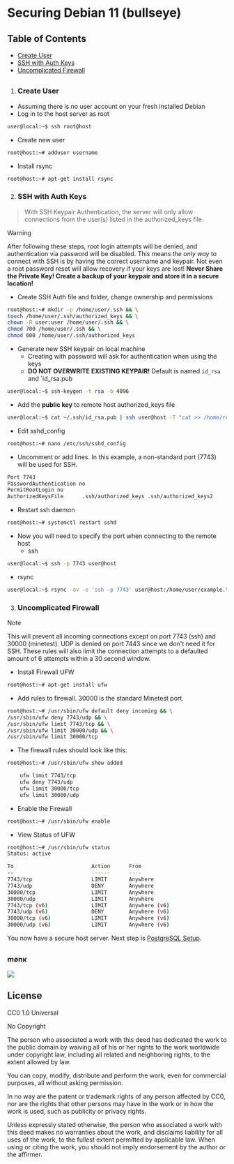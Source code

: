 Securing Debian 11 (bullseye)
=============================
Table of Contents
------------------
   - [Create User](#create-user)
   - [SSH with Auth Keys](#ssh-with-auth-keys)
   - [Uncomplicated Firewall](#uncomplicated-firewall)
##

1. ### Create User
- Assuming there is no user account on your fresh installed Debian
- Log in to the host server as root
```sh
user@local:~$ ssh root@host
```
- Create new user
```sh
root@host:~# adduser username
```
- Install rsync
```sh
root@host:~# apt-get install rsync
```

2. ### SSH with Auth Keys
> With SSH Keypair Authentication, the server will only allow connections from the user(s) listed in the authorized_keys file.

> [!WARNING]
> After following these steps, root login attempts will be denied, and authentication via password will be disabled. This means *the only way* to connect with SSH is by having the correct username and keypair. Not even a root password reset will allow recovery if your keys are lost!
**Never Share the Private Key! Create a backup of your keypair and store it in a secure location!**

- Create SSH Auth file and folder, change ownership and permissions
```sh
root@host:~# mkdir -p /home/user/.ssh && \
touch /home/user/.ssh/authorized_keys && \
chown -R user:user /home/user/.ssh && \
chmod 700 /home/user/.ssh && \
chmod 600 /home/user/.ssh/authorized_keys
```

- Generate new SSH keypair on local machine
    - Creating with password will ask for authentication when using the keys
    - **DO NOT OVERWRITE EXISTING KEYPAIR!** Default is named `id_rsa` and `id_rsa.pub
```sh
user@local:~$ ssh-keygen -t rsa -b 4096
```

- Add the **public key** to remote host authorized_keys file
```sh
user@local:~$ cat ~/.ssh/id_rsa.pub | ssh user@host -T "cat >> /home/remoteuser/.ssh/authorized_keys"
```

- Edit sshd_config
```sh
root@host:~# nano /etc/ssh/sshd_config
```

- Uncomment or add lines. In this example, a non-standard port (7743) will be used for SSH.
```sh
Port 7743
PasswordAuthentication no
PermitRootLogin no
AuthorizedKeysFile      .ssh/authorized_keys .ssh/authorized_keys2
```

- Restart ssh daemon
```sh
root@host:~# systemctl restart sshd
```

- Now you will need to specify the port when connecting to the remote host
  - ssh
```sh
user@local:~$ ssh -p 7743 user@host
```
  - rsync
```sh
user@local:~$ rsync -av -e 'ssh -p 7743' user@host:/home/user/example.txt ./
```

3. ### Uncomplicated Firewall
> [!NOTE]
> This will prevent all incoming connections except on port 7743 (ssh) and 30000 (minetest). UDP is denied on port 7443 since we don't need it for SSH. These rules will also limit the connection attempts to a defaulted amount of 6 attempts within a 30 second window.

- Install Firewall UFW
```sh
root@host:~# apt-get install ufw
```

- Add rules to firewall. 30000 is the standard Minetest port.
```sh
root@host:~# /usr/sbin/ufw default deny incoming && \
/usr/sbin/ufw deny 7743/udp && \
/usr/sbin/ufw limit 7743/tcp && \
/usr/sbin/ufw limit 30000/udp && \
/usr/sbin/ufw limit 30000/tcp
```

- The firewall rules should look like this:
```sh
root@host:~# /usr/sbin/ufw show added

	ufw limit 7743/tcp
	ufw deny 7743/udp
	ufw limit 30000/tcp
	ufw limit 30000/udp
```

- Enable the Firewall
```sh
root@host:~# /usr/sbin/ufw enable
```

- View Status of UFW
```sh
root@host:~# /usr/sbin/ufw status
Status: active

To                         Action      From
--                         ------      ----
7743/tcp                   LIMIT       Anywhere                  
7743/udp                   DENY        Anywhere                  
30000/tcp                  LIMIT       Anywhere                  
30000/udp                  LIMIT       Anywhere                  
7743/tcp (v6)              LIMIT       Anywhere (v6)             
7743/udp (v6)              DENY        Anywhere (v6)             
30000/tcp (v6)             LIMIT       Anywhere (v6)             
30000/udp (v6)             LIMIT       Anywhere (v6)             
```

You now have a secure host server. Next step is [PostgreSQL Setup](/postgresql_setup.md).


##
### mønκ
<img decoding="async" loading="lazy" src="https://cdn.discordapp.com/emojis/1194038093775376455.webp?size=64&quality=lossless">

##
License
-------
CC0 1.0 Universal

No Copyright

The person who associated a work with this deed has dedicated the work to the public domain by waiving all of his or her rights to the work worldwide under copyright law, including all related and neighboring rights, to the extent allowed by law.

You can copy, modify, distribute and perform the work, even for commercial purposes, all without asking permission.

In no way are the patent or trademark rights of any person affected by CC0, nor are the rights that other persons may have in the work or in how the work is used, such as publicity or privacy rights.

Unless expressly stated otherwise, the person who associated a work with this deed makes no warranties about the work, and disclaims liability for all uses of the work, to the fullest extent permitted by applicable law.
When using or citing the work, you should not imply endorsement by the author or the affirmer.